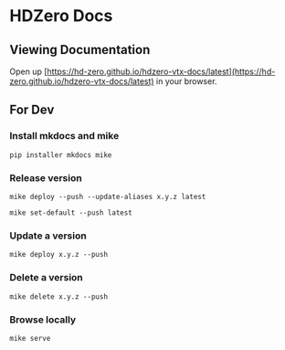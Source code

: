 # HDZero Docs

## Viewing Documentation

Open up [https://hd-zero.github.io/hdzero-vtx-docs/latest](https://hd-zero.github.io/hdzero-vtx-docs/latest) in your browser.

## For Dev

### Install mkdocs and mike

```
pip installer mkdocs mike
```

### Release version

```
mike deploy --push --update-aliases x.y.z latest
```

```
mike set-default --push latest
```

### Update a version

```
mike deploy x.y.z --push
```

### Delete a version

```
mike delete x.y.z --push
```

### Browse locally

```
mike serve
```
